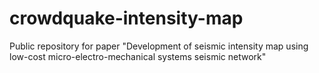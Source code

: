 # crowdquake-intensity-map
Public repository for paper "Development of seismic intensity map using low-cost micro-electro-mechanical systems seismic network"
